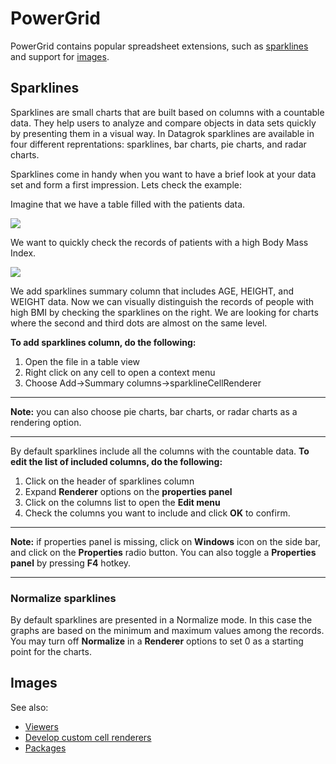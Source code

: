 # PowerGrid

PowerGrid contains popular spreadsheet extensions, such as [sparklines](#sparklines)
and support for [images](#images).

## Sparklines

Sparklines are small charts that are built based on columns with a countable data. They help users to analyze and compare objects in data sets quickly by presenting them in a visual way. In Datagrok sparklines are available in four different reprentations: sparklines, bar charts, pie charts, and radar charts. 

Sparklines come in handy when you want to have a brief look at your data set and form a first impression. Lets check the example:

Imagine that we have a table filled with the patients data.

![](https://i.imgur.com/Ng4iR3v.png)

We want to quickly check the records of patients with a high Body Mass Index. 

![](https://i.imgur.com/2wEOT2m.png)

We add sparklines summary column that includes AGE, HEIGHT, and WEIGHT data. Now we can visually distinguish the records of people with high BMI by checking the sparklines on the right. We are looking for charts where the second and third dots are almost on the same level.

**To add sparklines column, do the following:**

<!--- A place for a gif --->

1. Open the file in a table view
2. Right click on any cell to open a context menu
3. Choose Add->Summary columns->sparklineCellRenderer
___

**Note:** you can also choose pie charts, bar charts, or radar charts as a rendering option.
___

By default sparklines include all the columns with the countable data. **To edit the list of included columns, do the following:**

<!--- A place for a gif --->

1. Click on the header of sparklines column
2. Expand **Renderer** options on the **properties panel**
3. Click on the columns list to open the **Edit menu**
4. Check the columns you want to include and click **OK** to confirm.

___

**Note:** if properties panel is missing, click on **Windows** icon on the side bar, and click on the **Properties** radio button. You can also toggle a **Properties panel** by pressing **F4** hotkey.
___

### Normalize sparklines

By default sparklines are presented in a Normalize mode. In this case the graphs are based on the minimum and maximum values among the records. You may turn off  **Normalize** in a **Renderer** options to set 0 as a starting point for the charts.


## Images

See also:

* [Viewers](https://datagrok.ai/help/visualize/viewers)
* [Develop custom cell renderers](https://datagrok.ai/help/develop/how-to/custom-cell-renderers)
* [Packages](https://datagrok.ai/help/develop/develop#packages)
